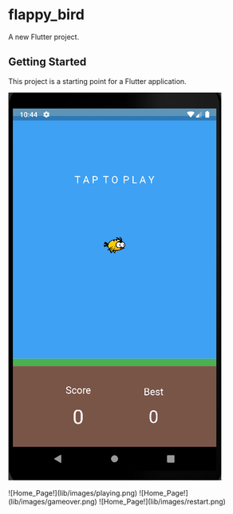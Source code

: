 # flappy_bird

A new Flutter project.

## Getting Started

This project is a starting point for a Flutter application.

![Home_Page!](lib/images/start.png)
<p></p>
![Home_Page!](lib/images/playing.png)
![Home_Page!](lib/images/gameover.png)
![Home_Page!](lib/images/restart.png)
